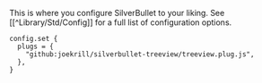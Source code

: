 This is where you configure SilverBullet to your liking. See [[^Library/Std/Config]] for a full list of configuration options.

```space-lua
config.set {
  plugs = {
    "github:joekrill/silverbullet-treeview/treeview.plug.js",
  },
}
```
